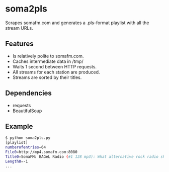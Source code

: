 soma2pls
========

Scrapes somafm.com and generates a .pls-format playlist with all the stream URLs.

Features
--------

* Is relatively polite to somafm.com.
 * Caches intermediate data in /tmp/
 * Waits 1 second between HTTP requests.
* All streams for each station are produced.
* Streams are sorted by their titles.

Dependencies
------------

* requests
* BeautifulSoup

Example
-------
```bash
$ python soma2pls.py
[playlist]
numberofentries=64
File0=http://mp4.somafm.com:8080
Title0=SomaFM: BAGeL Radio (#1 128 mp3): What alternative rock radio should sound like.
Length0=-1
...
```

